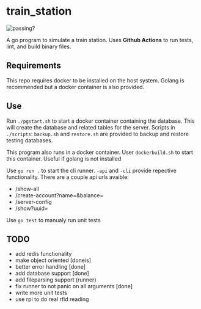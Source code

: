 # train_station

![passing?](https://github.com/baileywickham/train_station/workflows/Go/badge.svg)

A go program to simulate a train station. Uses **Github Actions** to run tests, lint, and build binary files.

## Requirements
This repo requires docker to be installed on the host system. Golang is recommended but a docker container is also provided.

## Use
Run `./pgstart.sh` to start a docker container containing the database. This will create the database and related tables for the server. Scripts in `./scripts`: `backup.sh` and `restore.sh` are provided to backup and restore testing databases.

This program also runs in a docker container. User `dockerbuild.sh` to start this container. Useful if golang is not installed

Use `go run .` to start the cli runner. `-api` and `-cli` provide repective functionality. There are a couple api urls avaible:
- /show-all
- /create-account?name=&balance=
- /server-config
- /show?uuid=


Use `go test` to manualy run unit tests

## TODO
- add redis functionality
- make object oriented [doneis]
- better error handling [done]
- add database support [done]
- add fileparsing support (runner)
- fix runner to not panic on all arguments [done]
- write more unit tests
- use rpi to do real rfid reading
